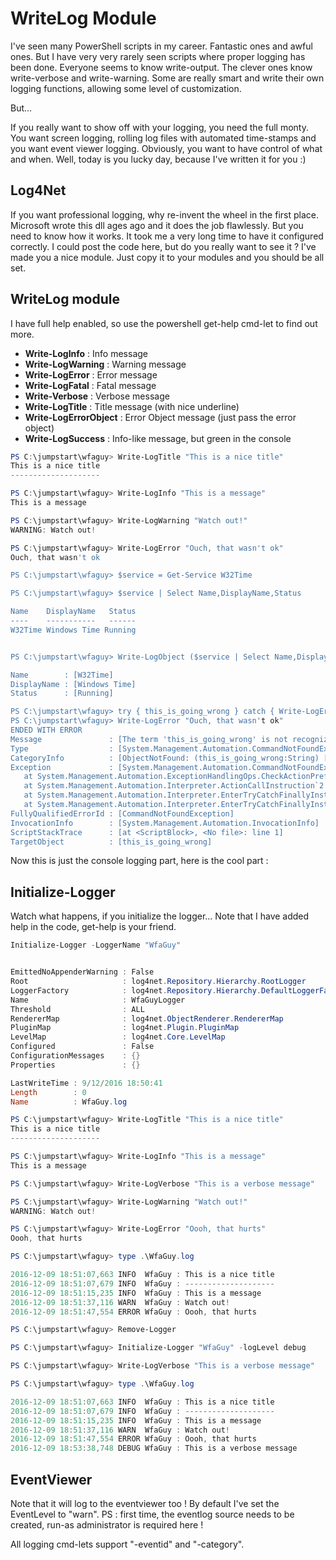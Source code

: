 # WriteLog Module
I've seen many PowerShell scripts in my career.  Fantastic ones and awful ones.  But I have very very rarely seen scripts where proper logging has been done.  Everyone seems to know write-output.  The clever ones know write-verbose and write-warning.  Some are really smart and write their own logging functions, allowing some level of customization.

But...

If you really want to show off with your logging, you need the full monty.  You want screen logging, rolling log files with automated time-stamps and you want event viewer logging.  Obviously, you want to have control of what and when.
Well, today is you lucky day, because I've written it for you :)

## Log4Net
If you want professional logging, why re-invent the wheel in the first place.  Microsoft wrote this dll ages ago and it does the job flawlessly.  But you need to know how it works.  It took me a very long time to have it configured correctly.
I could post the code here, but do you really want to see it ?  I've made you a nice module.  Just copy it to your modules and you should be all set.

## WriteLog module
I have full help enabled, so use the powershell get-help cmd-let to find out more.
* **Write-LogInfo** : Info message
* **Write-LogWarning** : Warning message
* **Write-LogError** : Error message
* **Write-LogFatal** : Fatal message
* **Write-Verbose** : Verbose message
* **Write-LogTitle** : Title message (with nice underline)
* **Write-LogErrorObject** : Error Object message (just pass the error object)
* **Write-LogSuccess** : Info-like message, but green in the console

``` powershell
PS C:\jumpstart\wfaguy> Write-LogTitle "This is a nice title"
This is a nice title
--------------------

PS C:\jumpstart\wfaguy> Write-LogInfo "This is a message"
This is a message

PS C:\jumpstart\wfaguy> Write-LogWarning "Watch out!"
WARNING: Watch out!

PS C:\jumpstart\wfaguy> Write-LogError "Ouch, that wasn't ok"
Ouch, that wasn't ok

PS C:\jumpstart\wfaguy> $service = Get-Service W32Time

PS C:\jumpstart\wfaguy> $service | Select Name,DisplayName,Status

Name    DisplayName   Status
----    -----------   ------
W32Time Windows Time Running


PS C:\jumpstart\wfaguy> Write-LogObject ($service | Select Name,DisplayName,Status)

Name        : [W32Time]
DisplayName : [Windows Time]
Status      : [Running]

PS C:\jumpstart\wfaguy> try { this_is_going_wrong } catch { Write-LogErrorObject $_ }
PS C:\jumpstart\wfaguy> Write-LogError "Ouch, that wasn't ok"
ENDED WITH ERROR
Message               : [The term 'this_is_going_wrong' is not recognized as the name of a cmdlet, function, script file, or operable program. Check the spelling of the name, or if a path was included, verify that the path is correct and try again.]
Type                  : [System.Management.Automation.CommandNotFoundException]
CategoryInfo          : [ObjectNotFound: (this_is_going_wrong:String) [], CommandNotFoundException]
Exception             : [System.Management.Automation.CommandNotFoundException: The term 'this_is_going_wrong' is not recognized as the name of a cmdlet,  function, script file, or operable program. Check the spelling of the name, or if a path was included, verify that the path is correct and try again.
   at System.Management.Automation.ExceptionHandlingOps.CheckActionPreference(FunctionContext funcContext, Exception exception)
   at System.Management.Automation.Interpreter.ActionCallInstruction`2.Run(InterpretedFrame frame)
   at System.Management.Automation.Interpreter.EnterTryCatchFinallyInstruction.Run(InterpretedFrame frame)
   at System.Management.Automation.Interpreter.EnterTryCatchFinallyInstruction.Run(InterpretedFrame frame)]
FullyQualifiedErrorId : [CommandNotFoundException]
InvocationInfo        : [System.Management.Automation.InvocationInfo]
ScriptStackTrace      : [at <ScriptBlock>, <No file>: line 1]
TargetObject          : [this_is_going_wrong] 
```

Now this is just the console logging part, here is the cool part :

## Initialize-Logger
Watch what happens, if you initialize the logger...  Note that I have added help in the code, get-help is your friend.

``` powershell
Initialize-Logger -LoggerName "WfaGuy"


EmittedNoAppenderWarning : False
Root                     : log4net.Repository.Hierarchy.RootLogger
LoggerFactory            : log4net.Repository.Hierarchy.DefaultLoggerFactory
Name                     : WfaGuyLogger
Threshold                : ALL
RendererMap              : log4net.ObjectRenderer.RendererMap
PluginMap                : log4net.Plugin.PluginMap
LevelMap                 : log4net.Core.LevelMap
Configured               : False
ConfigurationMessages    : {}
Properties               : {}

LastWriteTime : 9/12/2016 18:50:41
Length        : 0
Name          : WfaGuy.log

PS C:\jumpstart\wfaguy> Write-LogTitle "This is a nice title"
This is a nice title
--------------------

PS C:\jumpstart\wfaguy> Write-LogInfo "This is a message"
This is a message

PS C:\jumpstart\wfaguy> Write-LogVerbose "This is a verbose message"

PS C:\jumpstart\wfaguy> Write-LogWarning "Watch out!"
WARNING: Watch out!

PS C:\jumpstart\wfaguy> Write-LogError "Oooh, that hurts"
Oooh, that hurts

PS C:\jumpstart\wfaguy> type .\WfaGuy.log

2016-12-09 18:51:07,663 INFO  WfaGuy : This is a nice title
2016-12-09 18:51:07,679 INFO  WfaGuy : --------------------
2016-12-09 18:51:15,235 INFO  WfaGuy : This is a message
2016-12-09 18:51:37,116 WARN  WfaGuy : Watch out!
2016-12-09 18:51:47,554 ERROR WfaGuy : Oooh, that hurts

PS C:\jumpstart\wfaguy> Remove-Logger

PS C:\jumpstart\wfaguy> Initialize-Logger "WfaGuy" -logLevel debug

PS C:\jumpstart\wfaguy> Write-LogVerbose "This is a verbose message"

PS C:\jumpstart\wfaguy> type .\WfaGuy.log

2016-12-09 18:51:07,663 INFO  WfaGuy : This is a nice title
2016-12-09 18:51:07,679 INFO  WfaGuy : --------------------
2016-12-09 18:51:15,235 INFO  WfaGuy : This is a message
2016-12-09 18:51:37,116 WARN  WfaGuy : Watch out!
2016-12-09 18:51:47,554 ERROR WfaGuy : Oooh, that hurts
2016-12-09 18:53:38,748 DEBUG WfaGuy : This is a verbose message

```

## EventViewer
Note that it will log to the eventviewer too !  By default I've set the EventLevel to "warn". 
PS : first time, the eventlog source needs to be created, run-as administrator is required here !

All logging cmd-lets support "-eventid" and "-category".